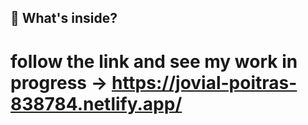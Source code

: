 ## 🧐 What's inside?
# follow the link and see my work in progress -> https://jovial-poitras-838784.netlify.app/

